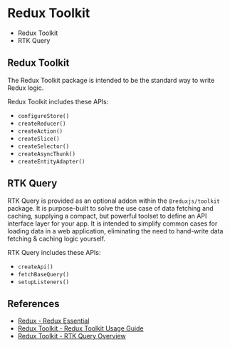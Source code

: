 # Redux Toolkit

- Redux Toolkit
- RTK Query

## Redux Toolkit

The Redux Toolkit package is intended to be the standard way to write Redux logic.

Redux Toolkit includes these APIs:

- `configureStore()`
- `createReducer()`
- `createAction()`
- `createSlice()`
- `createSelector()`
- `createAsyncThunk()`
- `createEntityAdapter()`

## RTK Query

RTK Query is provided as an optional addon within the `@reduxjs/toolkit` package. It is purpose-built to solve the use case of data fetching and caching, supplying a compact, but powerful toolset to define an API interface layer for your app. It is intended to simplify common cases for loading data in a web application, eliminating the need to hand-write data fetching & caching logic yourself.

RTK Query includes these APIs:

- `createApi()`
- `fetchBaseQuery()`
- `setupListeners()`

## References

- [Redux - Redux Essential](https://redux.js.org/tutorials/essentials/part-1-overview-concepts)
- [Redux Toolkit - Redux Toolkit Usage Guide](https://redux-toolkit.js.org/usage/usage-guide)
- [Redux Toolkit - RTK Query Overview](https://redux-toolkit.js.org/rtk-query/overview)